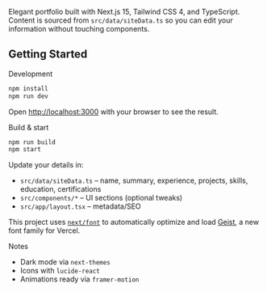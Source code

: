 Elegant portfolio built with Next.js 15, Tailwind CSS 4, and TypeScript. Content is sourced from `src/data/siteData.ts` so you can edit your information without touching components.

## Getting Started

Development

```bash
npm install
npm run dev
```

Open [http://localhost:3000](http://localhost:3000) with your browser to see the result.

Build & start

```bash
npm run build
npm start
```

Update your details in:

- `src/data/siteData.ts` – name, summary, experience, projects, skills, education, certifications
- `src/components/*` – UI sections (optional tweaks)
- `src/app/layout.tsx` – metadata/SEO

This project uses [`next/font`](https://nextjs.org/docs/app/building-your-application/optimizing/fonts) to automatically optimize and load [Geist](https://vercel.com/font), a new font family for Vercel.

Notes

- Dark mode via `next-themes`
- Icons with `lucide-react`
- Animations ready via `framer-motion`
